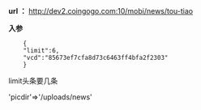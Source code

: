 
**url ：**
http://dev2.coingogo.com:10/mobi/news/tou-tiao

**入参**

		{
		"limit":6,
		"vcd":"85673ef7cfa8d73c6463ff4bfa2f2303"
		}

limit头条要几条

 'picdir'=>'/uploads/news'